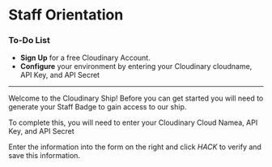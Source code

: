 # Staff Orientation
<script>
console.log('hello');
</script>
<div class="aside">
<h3>To-Do List</h3>
<ul>
  <li><b>Sign Up</b> for a free Cloudinary Account.</li>
  <li><b>Configure</b> your environment by entering your Cloudinary cloudname, API Key, and API Secret</li>
</ul>
</div>

******************

Welcome to the Cloudinary Ship! Before you can get started you will need to generate your Staff Badge to gain access to our ship.

To complete this, you will need to enter your Cloudinary Cloud Namea, API Key, and API Secret

 Enter the information into the form on the right and click _HACK_ to verify and save this information.